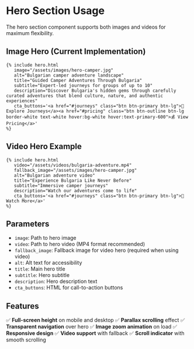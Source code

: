 # Hero Section Usage

The hero section component supports both images and videos for maximum
flexibility.

## Image Hero (Current Implementation)

```liquid
{% include hero.html
   image="/assets/images/hero-camper.jpg"
   alt="Bulgarian camper adventure landscape"
   title="Guided Camper Adventures Through Bulgaria"
   subtitle="Expert-led journeys for groups of up to 10"
   description="Discover Bulgaria's hidden gems through carefully curated adventures that blend culture, nature, and authentic experiences"
   cta_buttons='<a href="#journeys" class="btn btn-primary btn-lg">🚐 Explore Journeys</a><a href="#pricing" class="btn btn-outline btn-lg border-white text-white hover:bg-white hover:text-primary-600">💰 View Pricing</a>'
%}
```

## Video Hero Example

```liquid
{% include hero.html
   video="/assets/videos/bulgaria-adventure.mp4"
   fallback_image="/assets/images/hero-camper.jpg"
   alt="Bulgarian adventure video"
   title="Experience Bulgaria Like Never Before"
   subtitle="Immersive camper journeys"
   description="Watch our adventures come to life"
   cta_buttons='<a href="#journeys" class="btn btn-primary btn-lg">🎥 Watch More</a>'
%}
```

## Parameters

- `image`: Path to hero image
- `video`: Path to hero video (MP4 format recommended)
- `fallback_image`: Fallback image for video hero (required when using video)
- `alt`: Alt text for accessibility
- `title`: Main hero title
- `subtitle`: Hero subtitle
- `description`: Hero description text
- `cta_buttons`: HTML for call-to-action buttons

## Features

✅ **Full-screen height** on mobile and desktop ✅ **Parallax scrolling** effect
✅ **Transparent navigation** over hero ✅ **Image zoom animation** on load ✅
**Responsive design** ✅ **Video support** with fallback ✅ **Scroll indicator**
with smooth scrolling
